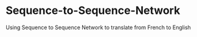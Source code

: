 # Sequence-to-Sequence-Network
Using Sequence to Sequence Network to translate from French to English
